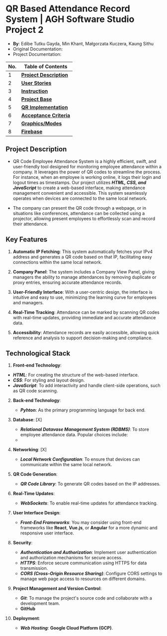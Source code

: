 # QR Based Attendance Record System  | AGH Software Studio Project 2
*  **By**: Edibe Tutku Gayda, Min Khant, Małgorzata Kuczera, Kaung Sithu
* Original Documentation: []()
* Project Documentation: []()

| No. | Table of Contents                                                                   |
| --- | ----------------------------------------------------------------------- |
| 1   | [**Project Description**]()  
| 2   | [**User Stories**](https://github.com/Etutku/QRBarcode-Based-Employee-Attendance-Record-System/blob/main/User_Stories.md) |
| 3   | [**Instruction**]()   |
| 4   | [**Project Base**]()   |
| 5   | [**QR Implementation**](https://github.com/Etutku/QRBarcode-Based-Employee-Attendance-Record-System/tree/main/QR/Employee)   |
| 6   | [**Acceptance Criteria**](https://github.com/Etutku/QRBarcode-Based-Employee-Attendance-Record-System/blob/main/Acceptance_Criteria.md)   |  
| 7   | [**Graphics/Modes**](https://github.com/Etutku/QRBarcode-Based-Employee-Attendance-Record-System/tree/main/Graphics)   |
| 8   | [**Firebase**](https://console.firebase.google.com/u/1/project/employee-attendance-syst-4e7a6/overview?pli=1) |

## Project Description 
  * QR Code Employee Attendance System is a highly efficient, swift, and user-friendly tool designed for monitoring employee attendance within a company. It leverages the power of QR codes to streamline the process. For instance, when an employee is working online, it logs their login and logout times as timestamps. Our project utilizes **_HTML, CSS, and JavaScript_** to create a web-based interface, making attendance management convenient and accessible. This system seamlessly operates when devices are connected to the same local network.

  * The company can present the QR code through a webpage, or in situations like conferences, attendance can be collected using a projector, allowing present employees to effortlessly scan and record their attendance.


## Key Features

1. **Automatic IP Fetching**: This system automatically fetches your IPv4 address and generates a QR code based on that IP, facilitating easy connections within the same local network.

2. **Company Panel**: The system includes a Company View Panel, giving managers the ability to manage attendances by removing duplicate or proxy entries, ensuring accurate attendance records.

3. **User-Friendly Interface**: With a user-centric design, the interface is intuitive and easy to use, minimizing the learning curve for employees and managers.

4. **Real-Time Tracking**: Attendance can be marked by scanning QR codes with real-time updates, providing immediate and accurate attendance data.

5. **Accessibility**: Attendance records are easily accessible, allowing quick reference and analysis to support decision-making and compliance.
   
## Technological Stack 
1. **Front-end Technology**:
  - **_HTML_**:  For creating the structure of the web-based interface.
  - **_CSS_**: For styling and layout design.
  - **_JavaScript_**: To add interactivity and handle client-side operations, such as QR code scanning.
 
2. **Back-end Technology**:
   -  **_Pyhton_**: As the primary programming language for back end.

3. **Database**: [X]
   - **_Relational Datavase Management System (RDBMS)_**:  To store employee attendance data. Popular choices include:
   - 
4. **Networking**: [X]
   - **_Local Network Configuration_**: To ensure that devices can communicate within the same local network.

5. **QR Code Generation**:
   - **_QR Code Library_**: To generate QR codes based on the IP addresses.

6. **Real-Time Updates**:
   - **_WebSockets_**: To enable real-time updates for attendance tracking.

7. **User Interface Design**:
   - **_Front-End Frameworks_**: You may consider using front-end frameworks like **React**, **Vue.js**, or **Angular** for a more dynamic and responsive user interface.

8. **Security**:
   - **_Authentication and Authorization_**: Implement user authentication and authorization mechanisms for secure access.
   - **_HTTPS_**: Enforce secure communication using HTTPS for data transmission.
   - **_CORS (Cross-Origin Resource Sharing)_**: Configure CORS settings to manage web page access to resources on different domains.

9. **Project Management and Version Control**:
   - **_Git_**: To manage the project's source code and collaborate with a development team.
   - **GitHub**

10. **Deployment**:
    - **_Web Hosting_**:  **Google Cloud Platform (GCP)**.

